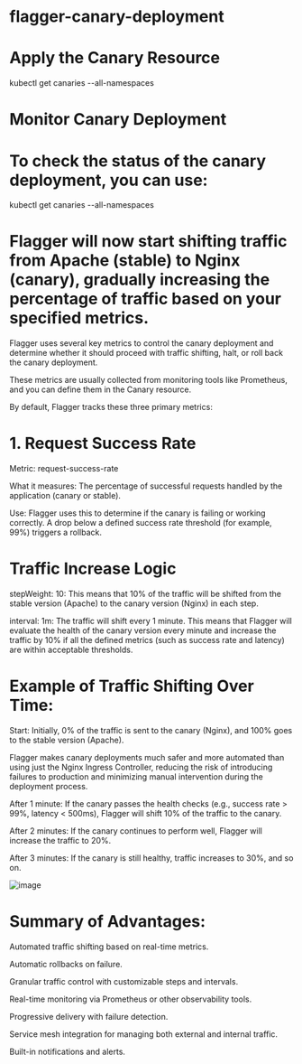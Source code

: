 # flagger-canary-deployment

# Apply the Canary Resource

kubectl get canaries --all-namespaces

# Monitor Canary Deployment
# To check the status of the canary deployment, you can use:

kubectl get canaries --all-namespaces

# Flagger will now start shifting traffic from Apache (stable) to Nginx (canary), gradually increasing the percentage of traffic based on your specified metrics.

Flagger uses several key metrics to control the canary deployment and determine whether it should proceed with traffic shifting, halt, or roll back the canary deployment. 

These metrics are usually collected from monitoring tools like Prometheus, and you can define them in the Canary resource.

By default, Flagger tracks these three primary metrics:

# 1. Request Success Rate
   
Metric: request-success-rate

What it measures: The percentage of successful requests handled by the application (canary or stable).

Use: Flagger uses this to determine if the canary is failing or working correctly. A drop below a defined success rate threshold (for example, 99%) triggers a rollback.

# Traffic Increase Logic
stepWeight: 10: This means that 10% of the traffic will be shifted from the stable version (Apache) to the canary version (Nginx) in each step.

interval: 1m: The traffic will shift every 1 minute. This means that Flagger will evaluate the health of the canary version every minute and increase the traffic by 10% if all the defined metrics (such as success rate and latency) are within acceptable thresholds.

# Example of Traffic Shifting Over Time:

Start: Initially, 0% of the traffic is sent to the canary (Nginx), and 100% goes to the stable version (Apache).

Flagger makes canary deployments much safer and more automated than using just the Nginx Ingress Controller, reducing the risk of introducing failures to production and minimizing manual intervention during the deployment process.


After 1 minute: If the canary passes the health checks (e.g., success rate > 99%, latency < 500ms), Flagger will shift 10% of the traffic to the canary.

After 2 minutes: If the canary continues to perform well, Flagger will increase the traffic to 20%.

After 3 minutes: If the canary is still healthy, traffic increases to 30%, and so on.


![image](https://github.com/user-attachments/assets/d976303c-c1f8-4517-96f0-92cfeea49d3a)

# Summary of Advantages:

Automated traffic shifting based on real-time metrics.

Automatic rollbacks on failure.

Granular traffic control with customizable steps and intervals.

Real-time monitoring via Prometheus or other observability tools.

Progressive delivery with failure detection.

Service mesh integration for managing both external and internal traffic.

Built-in notifications and alerts.

